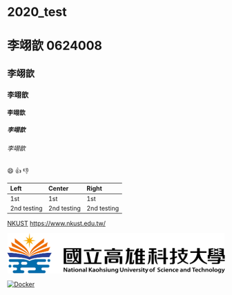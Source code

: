 # 2020_test
# 李翊歆 0624008
## 李翊歆
### 李翊歆
#### 李翊歆
##### 李翊歆
###### 李翊歆

:smile:
:+1:
:-1:

|Left | Center | Right |
|:----|:-------|:------|
|1st  | 1st    |   1st |
|2nd testing|2nd testing|2nd testing|

[NKUST](https://www.nkust.edu.tw/)
<https://www.nkust.edu.tw/>

![NKUST](nkust2.png "NKUST2")

[![Docker](https://img.youtube.com/vi/sSm2dRarhPo/0.jpg)](https://www.youtube.com/watch?v=sSm2dRarhPo "tittle")
